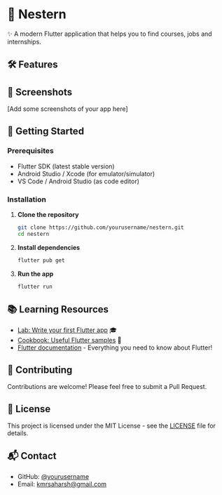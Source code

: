 # 🚀 Nestern

✨ A modern Flutter application that helps you to find courses, jobs and internships.

## 🛠️ Features


## 📱 Screenshots

[Add some screenshots of your app here]

## 🚀 Getting Started

### Prerequisites

- Flutter SDK (latest stable version)
- Android Studio / Xcode (for emulator/simulator)
- VS Code / Android Studio (as code editor)

### Installation

1. **Clone the repository**
   ```bash
   git clone https://github.com/yourusername/nestern.git
   cd nestern
   ```

2. **Install dependencies**
   ```bash
   flutter pub get
   ```

3. **Run the app**
   ```bash
   flutter run
   ```

## 📚 Learning Resources

- [Lab: Write your first Flutter app](https://docs.flutter.dev/get-started/codelab) 🎓
- [Cookbook: Useful Flutter samples](https://docs.flutter.dev/cookbook) 📖
- [Flutter documentation](https://docs.flutter.dev/) - Everything you need to know about Flutter!

## 🤝 Contributing

Contributions are welcome! Please feel free to submit a Pull Request.

## 📄 License

This project is licensed under the MIT License - see the [LICENSE](LICENSE) file for details.

## 📬 Contact

- GitHub: [@yourusername](https://github.com/saharshkmr)
- Email: kmrsaharsh@gmail.com
